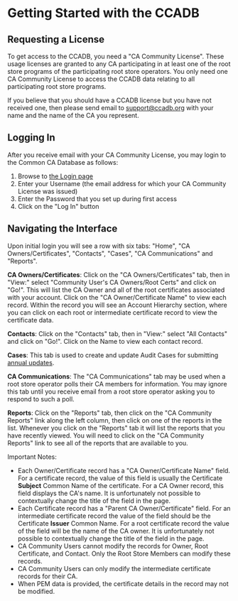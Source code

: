 # Getting Started with the CCADB #

## Requesting a License ##

To get access to the CCADB, you need a "CA Community License". These usage
licenses are granted to any CA participating in at least one of the root store
programs of the participating root store operators. You only need one CA
Community License to access the CCADB data relating to all participating root
store programs.

If you believe that you should have a CCADB license but you have not received
one, then please send email to support@ccadb.org with your name and the name
of the CA you represent.

## Logging In ##

After you receive email with your CA Community License, you may login to the
Common CA Database as follows:

1. Browse to [the Login page][CCADB-Login]
2. Enter your Username (the email address for which your CA Community License
   was issued)
3. Enter the Password that you set up during first access
4. Click on the "Log In" button

## Navigating the Interface ##

Upon initial login you will see a row with six tabs: "Home", "CA
Owners/Certificates", "Contacts", "Cases", "CA Communications" and "Reports".

**CA Owners/Certificates**: Click on the "CA Owners/Certificates" tab, then in
"View:" select "Community User's CA Owners/Root Certs" and click on "Go!".
This will list the CA Owner and all of the root certificates associated with
your account. Click on the "CA Owner/Certificate Name" to view each record.
Within the record you will see an Account Hierarchy section, where you can
click on each root or intermediate certificate record to view the certificate
data.

**Contacts**: Click on the "Contacts" tab, then in "View:" select "All
Contacts" and click on "Go!". Click on the Name to view each contact record.

**Cases**: This tab is used to create and update Audit Cases for submitting
[annual updates](updates).

**CA Communications**: The "CA Communications" tab may be used when a root
store operator polls their CA members for information. You may ignore this tab
until you receive email from a root store operator asking you to respond to
such a poll.

**Reports**: Click on the "Reports" tab, then click on the "CA Community
Reports" link along the left column, then click on one of the reports in the
list. Whenever you click on the "Reports" tab it will list the reports that
you have recently viewed. You will need to click on the "CA Community Reports"
link to see all of the reports that are available to you.

Important Notes:

* Each Owner/Certificate record has a "CA Owner/Certificate Name" field. For a
  certificate record, the value of this field is usually the Certificate
  **Subject** Common Name of the certificate. For a CA Owner record, this
  field displays the CA's name. It is unfortunately not possible to
  contextually change the title of the field in the page.
* Each Certificate record has a "Parent CA Owner/Certificate" field. For an
  intermediate certificate record the value of the field should be the
  Certificate **Issuer** Common Name. For a root certificate record the value
  of the field will be the name of the CA owner. It is unfortunately not
  possible to contextually change the title of the field in the page.
* CA Community Users cannot modify the records for Owner, Root Certificate,
  and Contact. Only the Root Store Members can modify these records.
* CA Community Users can only modify the intermediate certificate records for
  their CA.
* When PEM data is provided, the certificate details in the record may not be
  modified.

[CCADB-Login]: https://ccadb.force.com/
